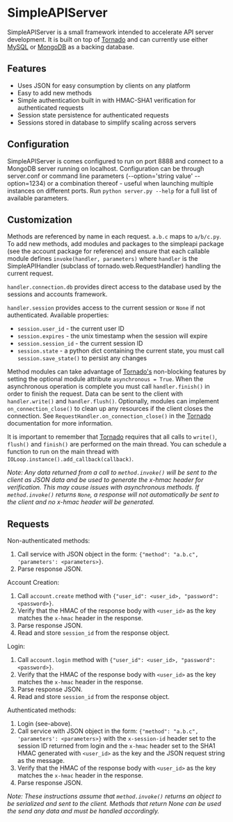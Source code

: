 SimpleAPIServer
===============
SimpleAPIServer is a small framework intended to accelerate API server development. It is
built on top of [Tornado][tornado] and can currently use either [MySQL][mysql] or [MongoDB][mongodb] as a
backing database.

Features
--------
* Uses JSON for easy consumption by clients on any platform
* Easy to add new methods
* Simple authentication built in with HMAC-SHA1 verification for authenticated requests
* Session state persistence for authenticated requests
* Sessions stored in database to simplify scaling across servers

Configuration
-------------
SimpleAPIServer is comes configured to run on port 8888 and connect to a MongoDB server
running on localhost. Configuration can be through server.conf or command line parameters
(--option='string value' --option=1234) or a combination thereof - useful when launching
multiple instances on different ports. Run `python server.py --help` for a full list of
available parameters.

Customization
-------------
Methods are referenced by name in each request. `a.b.c` maps to `a/b/c.py`. To add new
methods, add modules and packages to the simpleapi package (see the account package for
reference) and ensure that each callable module defines `invoke(handler, parameters)`
where `handler` is the SimpleAPIHandler (subclass of tornado.web.RequestHandler) handling
the current request.

`handler.connection.db` provides direct access to the database used by the sessions and
accounts framework.

`handler.session` provides access to the current session or `None` if not authenticated.
Available properties:
* `session.user_id` - the current user ID
* `session.expires` - the unix timestamp when the session will expire
* `session.session_id` - the current session ID
* `session.state` - a python dict containing the current state, you must call
`session.save_state()` to persist any changes

Method modules can take advantage of [Tornado's][tornado] non-blocking features by setting
the optional module attribute `asynchronous = True`. When the asynchronous operation is
complete you must call `handler.finish()` in order to finish the request. Data can be sent
to the client with `handler.write()` and `handler.flush()`. Optionally, modules can
implement `on_connection_close()` to clean up any resources if the client closes the
connection. See `RequestHandler.on_connection_close()` in the [Tornado][tornado] documentation
for more information.

It is important to remember that [Tornado][tornado] requires that all calls to `write()`,
`flush()` and `finish()` are performed on the main thread. You can schedule a function to
run on the main thread with `IOLoop.instance().add_callback(callback)`.

_Note: Any data returned from a call to `method.invoke()` will be sent to the client as
JSON data and be used to generate the x-hmac header for verification. This may cause
issues with asynchronous methods. If `method.invoke()` returns `None`, a response will not
automatically be sent to the client and no x-hmac header will be generated._

Requests
-----------
Non-authenticated methods:
1. Call service with JSON object in the form: `{"method": "a.b.c", 'parameters': <parameters>}`.
2. Parse response JSON.

Account Creation:
1. Call `account.create` method with `{"user_id": <user_id>, "password": <password>}`.
2. Verify that the HMAC of the response body with `<user_id>` as the key matches the `x-hmac` 
header in the response.
3. Parse response JSON.
4. Read and store `session_id` from the response object.

Login:
1. Call `account.login` method with `{"user_id": <user_id>, "password": <password>}`.
2. Verify that the HMAC of the response body with `<user_id>` as the key matches the `x-hmac`
header in the response.
3. Parse response JSON.
4. Read and store `session_id` from the response object.

Authenticated methods:
1. Login (see-above).
2. Call service with JSON object in the form: `{"method": "a.b.c", 'parameters': <parameters>}`
with the `x-session-id` header set to the session ID returned from login and the `x-hmac` header
set to the SHA1 HMAC generated with `<user_id>` as the key and the JSON request string as
the message.
3. Verify that the HMAC of the response body with `<user_id>` as the key matches the `x-hmac`
header in the response.
4. Parse response JSON.

_Note: These instructions assume that `method.invoke()` returns an object to be serialized
and sent to the client. Methods that return None can be used the send any data and must be
handled accordingly._

[tornado]:http://www.tornadoweb.org
[mysql]:http://www.mysql.com
[mongodb]:http://www.mongodb.org
